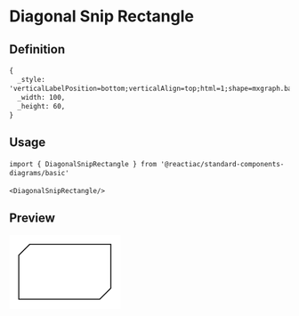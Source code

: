 # Diagonal Snip Rectangle

## Definition

```
{
  _style: 'verticalLabelPosition=bottom;verticalAlign=top;html=1;shape=mxgraph.basic.diag_snip_rect;dx=6;whiteSpace=wrap;',
  _width: 100,
  _height: 60,
}
```

## Usage

```
import { DiagonalSnipRectangle } from '@reactiac/standard-components-diagrams/basic'

<DiagonalSnipRectangle/>
```

## Preview

<img src="./diagonal-snip-rectangle.png" width="200"/>
